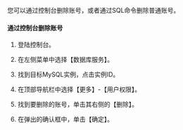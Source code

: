 您可以通过控制台删除账号，或者通过SQL命令删除普通账号。



#### 通过控制台删除账号

1. 登陆控制台。

2. 在左侧菜单中选择【数据库服务】。

3. 找到目标MySQL实例，点击实例ID。

4. 在顶部导航栏中选择【更多】-【用户权限】。

5. 找到要删除的账号，单击其右侧的【删除】。

6. 在弹出的确认框中，单击【确定】。